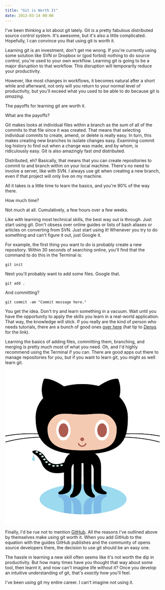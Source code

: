 ```yaml
---
title: "Git is Worth It"
date: 2013-03-14 00:00
---
```


<import><p>I've been thinking a lot about git lately. Git is a pretty fabulous distributed source control system. It's awesome, but it's also a little complicated. Hopefully, I can convince you that using git is worth it. </p>

<p>Learning git is an investment, don't get me wrong. If you're currently using some solution like SVN or Dropbox or (god forbid) nothing to do source control, you're used to your own workflow. Learning git is going to be a major disruption to that workflow. This disruption will temporarily reduce your productivity. </p>

<p>However, like most changes in workflows, it becomes natural after a short while and afterward, not only will you return to your normal level of productivity, but you'll exceed what you used to be able to do because git is <em>amazing</em>. </p>

<p>The payoffs for learning git are worth it. </p>

<p>What are the payoffs?</p>

<p>Git makes looks at individual files within a branch as the sum of all of the commits to that file since it was created. That means that selecting individual commits to create, amend, or delete is really easy. In turn, this makes creating new branches to isolate changes easy. Examining commit log history to find out when a change was made, and by whom, is ridiculously easy. Git is also amazingly fast <em>and</em> distributed. </p>

<p>Distributed, eh? Basically, that means that you can create repositories to commit to and branch within on your local machine. There's no need to involve a server, like with SVN. I always use git when creating a new branch, even if that project will only live on my machine. </p>

<p>All it takes is a little time to learn the basics, and you're 90% of the way there.</p>

<p>How much time?</p>

<p>Not much at all. Cumulatively, a few hours over a few weeks. </p>

<p>Like with learning most technical skills, the best way out is through. Just start using git. Don't obsess over online guides or lists of bash aliases or articles on converting from SVN. Just start using it! Whenever you try to do something and can't figure it out, just Google it. </p>

<p>For example, the first thing you want to do is probably create a new repository. Within 30 seconds of searching online, you'll find that the command to do this in the Terminal is:</p>

<pre><code>git init
</code></pre>

<p>Next you'll probably want to add some files. Google that. </p>

<pre><code>git add .
</code></pre>

<p>And committing?</p>

<pre><code>git commit -am "Commit message here."
</code></pre>

<p>You get the idea. Don't try and learn something in a vacuum. Wait until you have the opportunity to apply the skills you learn in a real-world application. That way, the knowledge will stick. If you really are the kind of person who needs tutorials, there are a bunch of good ones <a href="http://sixrevisions.com/resources/git-tutorials-beginners/">over here</a> (hat tip to <a href="https://twitter.com/greenden">Denys</a> for the link). </p>

<p>Learning the basics of adding files, committing them, branching, and merging is pretty much most of what you need. Oh, and I'd highly recommend using the Terminal if you can. There are good apps out there to manage repositories for you, but if you want to learn git, you might as well learn git.</p>
<img src="/img/import/blog/git-is-worth-it/56C4CDA339D049EE87411775232D33CF.jpg" class="img-responsive"><p>Finally, I'd be rue not to mention <a href="http://github.com">GitHub</a>. All the reasons I've outlined above by themselves make using git worth it. When you add GitHub to the equation with the guides GitHub publishes and the community of opens source developers there, the decision to use git should be an easy one. </p>

<p>The hassle in learning a new skill often seems like it's not worth the dip in productivity. But how many times have you thought that way about some tool, then learnt it, and now can't imagine life without it? Once you develop an intuitive understanding of git, that's <em>exactly</em> how you'll feel. </p>

<p>I've been using git my entire career. I can't imagine not using it. </p></import>

<!-- more -->

